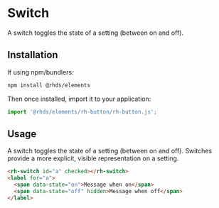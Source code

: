 # Switch
A switch toggles the state of a setting (between on and off).


## Installation

If using npm/bundlers:

```bash
npm install @rhds/elements
```

Then once installed, import it to your application:

```js
import '@rhds/elements/rh-button/rh-button.js';
```

## Usage
A switch toggles the state of a setting (between on and off). Switches provide a more explicit, visible representation on a setting.


```html
<rh-switch id="a" checked></rh-switch>
<label for="a">
  <span data-state="on">Message when on</span>
  <span data-state="off" hidden>Message when off</span>
</label>
```
